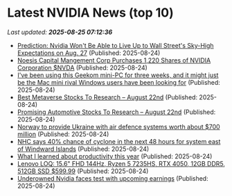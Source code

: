 # Latest NVIDIA News (top 10)
_Last updated: **2025-08-25 07:12:36**_

- [Prediction: Nvidia Won't Be Able to Live Up to Wall Street's Sky-High Expectations on Aug. 27](https://consent.yahoo.com/v2/collectConsent?sessionId=1_cc-session_d4989f55-0eda-40e9-a068-e3227e9d0081) (Published: 2025-08-24)
- [Noesis Capital Mangement Corp Purchases 1,220 Shares of NVIDIA Corporation $NVDA](https://www.etfdailynews.com/2025/08/24/noesis-capital-mangement-corp-purchases-1220-shares-of-nvidia-corporation-nvda/) (Published: 2025-08-24)
- [I've been using this Geekom mini-PC for three weeks, and it might just be the Mac mini rival Windows users have been looking for](https://www.creativebloq.com/tech/computers/ive-been-using-this-geekom-mini-pc-for-three-weeks-and-it-might-just-be-the-mac-mini-rival-windows-users-have-been-looking-for) (Published: 2025-08-24)
- [Best Metaverse Stocks To Research – August 22nd](https://www.etfdailynews.com/2025/08/24/best-metaverse-stocks-to-research-august-22nd/) (Published: 2025-08-24)
- [Promising Automotive Stocks To Research – August 22nd](https://www.etfdailynews.com/2025/08/24/promising-automotive-stocks-to-research-august-22nd/) (Published: 2025-08-24)
- [Norway to provide Ukraine with air defence systems worth about $700 million](https://biztoc.com/x/b7a9e53c1475fdc0) (Published: 2025-08-24)
- [NHC says 40% chance of cyclone in the next 48 hours for system east of Windward Islands](https://biztoc.com/x/5ca32f430096d54f) (Published: 2025-08-24)
- [What I learned about productivity this year](https://www.platformer.news/productivity-tools-ai-2025/) (Published: 2025-08-24)
- [Lenovo LOQ: 15.6" FHD 144Hz, Ryzen 5 7235HS, RTX 4050, 12GB DDR5, 512GB SSD $599.99](https://slickdeals.net/f/18551905-lenovo-loq-15-6-fhd-144hz-ryzen-5-7235hs-rtx-4050-12gb-ddr5-512gb-ssd-599-99) (Published: 2025-08-24)
- [Underowned Nvidia faces test with upcoming earnings](https://www.irishtimes.com/your-money/2025/08/24/under-owned-nvidia-faces-test-with-upcoming-earnings/) (Published: 2025-08-24)
